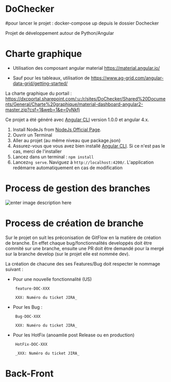 # DoChecker

#pour lancer le projet : docker-compose up depuis le dossier Dochecker

Projet de développement autour de Python/Angular

# Charte graphique 

 - Utilisation des composant angular material
   https://material.angular.io/  
   
 - Sauf pour les tableaux, utilisation de
   https://www.ag-grid.com/angular-data-grid/getting-started/
   
La charte graphique du portail : https://dxcportal.sharepoint.com/:u:/r/sites/DoChecker/Shared%20Documents/General/Charte%20graphique/material-dashboard-angular2-master.zip?csf=1&web=1&e=0yNkfj 

Ce projet a été généré avec [Angular CLI](https://github.com/angular/angular-cli) version 1.0.0 et angular 4.x.

1. Install NodeJs from [NodeJs Official Page](https://nodejs.org/en).
2. Ouvrir un Terminal
3. Aller au projet (au même niveau que package.json)
4. Assurez-vous que vous avez bien installé [Angular CLI](https://github.com/angular/angular-cli). Si ce n'est pas le cas, merci de l'installer
5. Lancez dans un terminal : ```npm install```
6. Lancez`ng serve`. Naviguez à `http://localhost:4200/`. L'application redémarre automatiquement en cas de modification


# Process de gestion des branches

![enter image description here](https://nvie.com/img/git-model@2x.png)

# Process de création de branche

Sur le projet on suit les préconisation de GitFlow en la matière de création de branche. En effet chaque bug/fonctionnalités developpés doit être commité sur une branche, ensuite une PR doit être demandé pour la mergé sur la branche develop (sur le projet elle est nommée dev). 

La création de chacune des ses Features/Bug doit respecter le nommage suivant :


 - Pour une nouvelle fonctionnalité (US)

		feature-DOC-XXX

		XXX: Numéro du ticket JIRA_

 - Pour les Bug :

		Bug-DOC-XXX

		XXX: Numéro du ticket JIRA_

 - Pour les HotFix (anoamlie post Release ou en production)

		HotFix-DOC-XXX

		_XXX: Numéro du ticket JIRA_



# Back-Front

